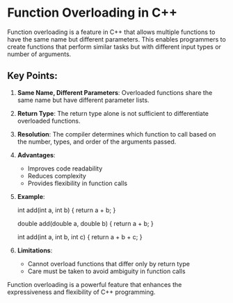 
# Function Overloading in C++

Function overloading is a feature in C++ that allows multiple functions to have the same name but different parameters. This enables programmers to create functions that perform similar tasks but with different input types or number of arguments.

## Key Points:

1. **Same Name, Different Parameters**: Overloaded functions share the same name but have different parameter lists.

2. **Return Type**: The return type alone is not sufficient to differentiate overloaded functions.

3. **Resolution**: The compiler determines which function to call based on the number, types, and order of the arguments passed.

4. **Advantages**:
   - Improves code readability
   - Reduces complexity
   - Provides flexibility in function calls

5. **Example**:

   
   int add(int a, int b) {
       return a + b;
   }

   double add(double a, double b) {
       return a + b;
   }

   int add(int a, int b, int c) {
       return a + b + c;
   }
   

6. **Limitations**: 
   - Cannot overload functions that differ only by return type
   - Care must be taken to avoid ambiguity in function calls

Function overloading is a powerful feature that enhances the expressiveness and flexibility of C++ programming.
